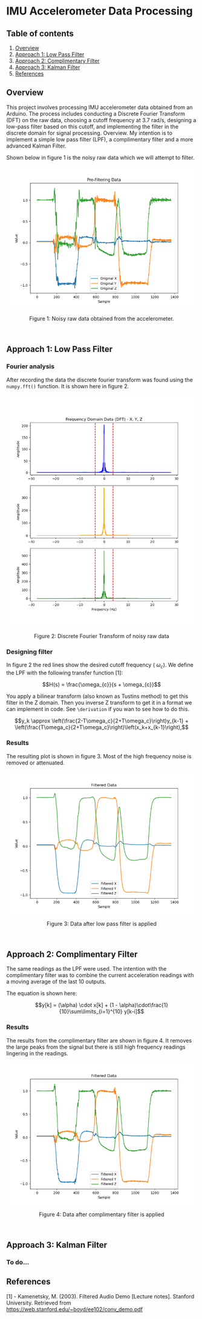 # IMU Accelerometer Data Processing

## Table of contents
1. [Overview](#overview)
2. [Approach 1: Low Pass Filter](#approach-1-low-pass-filter)
3. [Approach 2: Complimentary Filter](#approach-2-complimentary-filter)
4. [Approach 3: Kalman Filter](#approach-3-kalman-filter)
5. [References](#references)

## Overview
This project involves processing IMU accelerometer data obtained from an Arduino. The process includes conducting a Discrete Fourier Transform (DFT) on the raw data, choosing a cutoff frequency at 3.7 rad/s, designing a low-pass filter based on this cutoff, and implementing the filter in the discrete domain for signal processing.
Overview. My intention is to implement a simple low pass filter (LPF), a complimentary filter and a more advanced Kalman Filter.

Shown below in figure 1 is the noisy raw data which we will attempt to filter.

<p align="center">
  <kbd>
    <img src="https://raw.githubusercontent.com/keatinl1/Filter_IMU/main/figs/Pre_Filtering.png">
  </kbd>
</p>
<p align="center">
Figure 1: Noisy raw data obtained from the accelerometer.
</p>

$~~~~~~~~~~$

## Approach 1: Low Pass Filter

### Fourier analysis

After recording the data the discrete fourier transform was found using the ```numpy.fft()``` function. It is shown here in figure 2.

<p align="center">
  <kbd>
    <img src="https://raw.githubusercontent.com/keatinl1/Filter_IMU/main/figs/DFT.png">
  </kbd>
</p>
<p align="center">
Figure 2: Discrete Fourier Transform of noisy raw data
</p>

### Designing filter

In figure 2 the red lines show the desired cutoff frequency ( $\omega_{c}$). We define the LPF with the following transfer function [1]:

$$H(s) = \frac{\omega_{c}}{s + \omega_{c}}$$

You apply a bilinear transform (also known as Tustins method) to get this filter in the Z domain. Then you inverse Z transform to get it in a format we can implement in code. See ```\derivation``` if you wan to see how to do this.

$$y_k \approx \left(\frac{2-T\omega_c}{2+T\omega_c}\right)y_{k-1} + \left(\frac{T\omega_c}{2+T\omega_c}\right)\left(x_k+x_{k-1}\right),$$

### Results

The resulting plot is shown in figure 3. Most of the high frequency noise is removed or attenuated.

<p align="center">
  <kbd>
    <img src="https://raw.githubusercontent.com/keatinl1/Filter_IMU/main/figs/After_Filtering.png">
  </kbd>
</p>
<p align="center">
Figure 3: Data after low pass filter is applied
</p>

$~~~~~~~~~~$

## Approach 2: Complimentary Filter

The same readings as the LPF were used. The intention with the complimentary filter was to combine the current acceleration readings with a moving average of the last 10 outputs.

The equation is shown here:

$$y[k] = (\alpha) \cdot x[k] + (1 - \alpha)\cdot\frac{1}{10}\sum\limits_{i=1}^{10} y[k-i]$$

### Results

The results from the complimentary filter are shown in figure 4. It removes the large peaks from the signal but there is still high frequency readings lingering in the readings.

<p align="center">
  <kbd>
    <img src="https://raw.githubusercontent.com/keatinl1/Filter_IMU/main/figs/complimentary_moving_avg.png">
  </kbd>
</p>
<p align="center">
Figure 4: Data after complimentary filter is applied
</p>

$~~~~~~~~~~$

## Approach 3: Kalman Filter

### To do...

## References

[1] - Kamenetsky, M. (2003). Filtered Audio Demo [Lecture notes]. Stanford University. Retrieved from https://web.stanford.edu/~boyd/ee102/conv_demo.pdf
